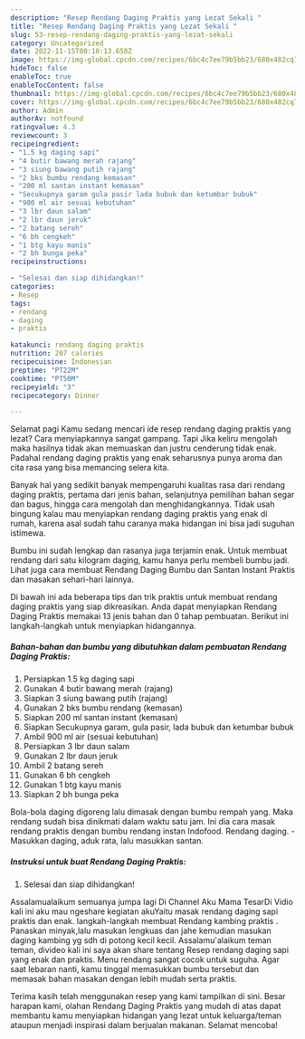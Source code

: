 ```yaml
---
description: "Resep Rendang Daging Praktis yang Lezat Sekali "
title: "Resep Rendang Daging Praktis yang Lezat Sekali "
slug: 53-resep-rendang-daging-praktis-yang-lezat-sekali
category: Uncategorized
date: 2022-11-15T00:10:13.658Z
image: https://img-global.cpcdn.com/recipes/6bc4c7ee79b5bb23/680x482cq70/rendang-daging-praktis-foto-resep-utama.jpg
hideToc: false
enableToc: true
enableTocContent: false
thumbnail: https://img-global.cpcdn.com/recipes/6bc4c7ee79b5bb23/680x482cq70/rendang-daging-praktis-foto-resep-utama.jpg
cover: https://img-global.cpcdn.com/recipes/6bc4c7ee79b5bb23/680x482cq70/rendang-daging-praktis-foto-resep-utama.jpg
author: Admin
authorAv: notfound
ratingvalue: 4.3
reviewcount: 3
recipeingredient:
- "1.5 kg daging sapi"
- "4 butir bawang merah rajang"
- "3 siung bawang putih rajang"
- "2 bks bumbu rendang kemasan"
- "200 ml santan instant kemasan"
- "Secukupnya garam gula pasir lada bubuk dan ketumbar bubuk"
- "900 ml air sesuai kebutuhan"
- "3 lbr daun salam"
- "2 lbr daun jeruk"
- "2 batang sereh"
- "6 bh cengkeh"
- "1 btg kayu manis"
- "2 bh bunga peka"
recipeinstructions:

- "Selesai dan siap dihidangkan!"
categories:
- Resep
tags:
- rendang
- daging
- praktis

katakunci: rendang daging praktis 
nutrition: 207 calories
recipecuisine: Indonesian
preptime: "PT22M"
cooktime: "PT50M"
recipeyield: "3"
recipecategory: Dinner

---
```



Selamat pagi Kamu sedang mencari ide resep rendang daging praktis yang lezat? Cara menyiapkannya sangat gampang. Tapi Jika keliru mengolah maka hasilnya tidak akan memuaskan dan justru cenderung tidak enak. Padahal rendang daging praktis yang enak seharusnya punya aroma dan cita rasa yang bisa memancing selera kita.


Banyak hal yang sedikit banyak mempengaruhi kualitas rasa dari rendang daging praktis, pertama dari jenis bahan, selanjutnya pemilihan bahan segar dan bagus, hingga cara mengolah dan menghidangkannya. Tidak usah bingung kalau mau menyiapkan rendang daging praktis yang enak di rumah, karena asal sudah tahu caranya maka hidangan ini bisa jadi suguhan istimewa.

Bumbu ini sudah lengkap dan rasanya juga terjamin enak. Untuk membuat rendang dari satu kilogram daging, kamu hanya perlu membeli bumbu jadi. Lihat juga cara membuat Rendang Daging Bumbu dan Santan Instant Praktis dan masakan sehari-hari lainnya.


Di bawah ini ada beberapa tips dan trik praktis untuk membuat rendang daging praktis yang siap dikreasikan. Anda dapat menyiapkan Rendang Daging Praktis memakai 13 jenis bahan dan 0 tahap pembuatan. Berikut ini langkah-langkah untuk menyiapkan hidangannya.

<!--inarticleads1-->

##### Bahan-bahan dan bumbu yang dibutuhkan dalam pembuatan Rendang Daging Praktis:

1. Persiapkan 1.5 kg daging sapi
1. Gunakan 4 butir bawang merah (rajang)
1. Siapkan 3 siung bawang putih (rajang)
1. Gunakan 2 bks bumbu rendang (kemasan)
1. Siapkan 200 ml santan instant (kemasan)
1. Siapkan Secukupnya garam, gula pasir, lada bubuk dan ketumbar bubuk
1. Ambil 900 ml air (sesuai kebutuhan)
1. Persiapkan 3 lbr daun salam
1. Gunakan 2 lbr daun jeruk
1. Ambil 2 batang sereh
1. Gunakan 6 bh cengkeh
1. Gunakan 1 btg kayu manis
1. Siapkan 2 bh bunga peka


Bola-bola daging digoreng lalu dimasak dengan bumbu rempah yang. Maka rendang sudah bisa dinikmati dalam waktu satu jam. Ini dia cara masak rendang praktis dengan bumbu rendang instan Indofood. Rendang daging. - Masukkan daging, aduk rata, lalu masukkan santan. 

<!--inarticleads2-->

##### Instruksi untuk buat Rendang Daging Praktis:


1. Selesai dan siap dihidangkan!

Assalamualaikum semuanya jumpa lagi Di Channel Aku Mama TesarDi Vidio kali ini aku mau ngeshare kegiatan akuYaitu masak rendang daging sapi praktis dan enak. langkah-langkah membuat Rendang kambing praktis . Panaskan minyak,lalu masukan lengkuas dan jahe kemudian masukan daging kambing yg sdh di potong kecil kecil. Assalamu&#39;alaikum teman teman, divideo kali ini saya akan share tentang Resep rendang daging sapi yang enak dan praktis. Menu rendang sangat cocok untuk suguha. Agar saat lebaran nanti, kamu tinggal memasukkan bumbu tersebut dan memasak bahan masakan dengan lebih mudah serta praktis. 

Terima kasih telah menggunakan resep yang kami tampilkan di sini. Besar harapan kami, olahan Rendang Daging Praktis yang mudah di atas dapat membantu kamu menyiapkan hidangan yang lezat untuk keluarga/teman ataupun menjadi inspirasi dalam berjualan makanan. Selamat mencoba!
